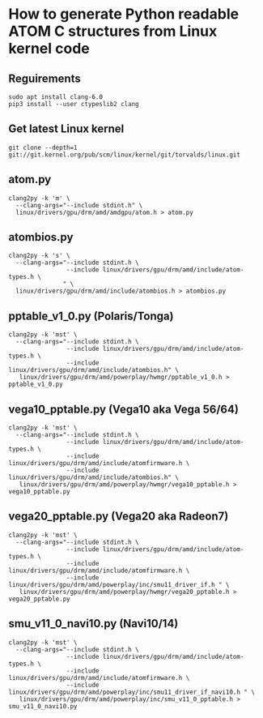 
# How to generate Python readable ATOM C structures from Linux kernel code

## Reguirements

    sudo apt install clang-6.0
    pip3 install --user ctypeslib2 clang

## Get latest Linux kernel

    git clone --depth=1 git://git.kernel.org/pub/scm/linux/kernel/git/torvalds/linux.git


## atom.py

    clang2py -k 'm' \
      --clang-args="--include stdint.h" \
      linux/drivers/gpu/drm/amd/amdgpu/atom.h > atom.py


## atombios.py

    clang2py -k 's' \
      --clang-args="--include stdint.h \
                    --include linux/drivers/gpu/drm/amd/include/atom-types.h \
                   " \
      linux/drivers/gpu/drm/amd/include/atombios.h > atombios.py


## pptable_v1_0.py (Polaris/Tonga)

    clang2py -k 'mst' \
      --clang-args="--include stdint.h \
                    --include linux/drivers/gpu/drm/amd/include/atom-types.h \
                    --include linux/drivers/gpu/drm/amd/include/atombios.h" \
       linux/drivers/gpu/drm/amd/powerplay/hwmgr/pptable_v1_0.h > pptable_v1_0.py


## vega10_pptable.py (Vega10 aka Vega 56/64)

    clang2py -k 'mst' \
      --clang-args="--include stdint.h \
                    --include linux/drivers/gpu/drm/amd/include/atom-types.h \
                    --include linux/drivers/gpu/drm/amd/include/atomfirmware.h \
                    --include linux/drivers/gpu/drm/amd/include/atombios.h" \
       linux/drivers/gpu/drm/amd/powerplay/hwmgr/vega10_pptable.h > vega10_pptable.py


## vega20_pptable.py (Vega20 aka Radeon7)

    clang2py -k 'mst' \
      --clang-args="--include stdint.h \
                    --include linux/drivers/gpu/drm/amd/include/atom-types.h \
                    --include linux/drivers/gpu/drm/amd/include/atomfirmware.h \
                    --include linux/drivers/gpu/drm/amd/powerplay/inc/smu11_driver_if.h " \
       linux/drivers/gpu/drm/amd/powerplay/hwmgr/vega20_pptable.h > vega20_pptable.py


##  smu_v11_0_navi10.py (Navi10/14)

    clang2py -k 'mst' \
      --clang-args="--include stdint.h \
                    --include linux/drivers/gpu/drm/amd/include/atom-types.h \
                    --include linux/drivers/gpu/drm/amd/include/atomfirmware.h \
                    --include linux/drivers/gpu/drm/amd/powerplay/inc/smu11_driver_if_navi10.h " \
       linux/drivers/gpu/drm/amd/powerplay/inc/smu_v11_0_pptable.h > smu_v11_0_navi10.py

